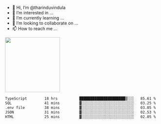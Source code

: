 - 👋 Hi, I’m @tharinduvindula
- 👀 I’m interested in ...
- 🌱 I’m currently learning ...
- 💞️ I’m looking to collaborate on ...
- 📫 How to reach me ...

<!---
tharinduvindula/tharinduvindula is a ✨ special ✨ repository because its `README.md` (this file) appears on your GitHub profile.
You can click the Preview link to take a look at your changes.
--->

<img height="180em" src="https://github-readme-stats.vercel.app/api?username=tharinduvindula&show_icons=true&hide_border=false&&count_private=true&include_all_commits=true" />


<!--START_SECTION:waka-->

```txt
TypeScript        18 hrs          █████████████████████▒░░░   85.61 %
SQL               41 mins         ▓░░░░░░░░░░░░░░░░░░░░░░░░   03.25 %
.env file         38 mins         ▓░░░░░░░░░░░░░░░░░░░░░░░░   03.05 %
JSON              31 mins         ▓░░░░░░░░░░░░░░░░░░░░░░░░   02.53 %
HTML              25 mins         ▓░░░░░░░░░░░░░░░░░░░░░░░░   02.05 %
```

<!--END_SECTION:waka-->
